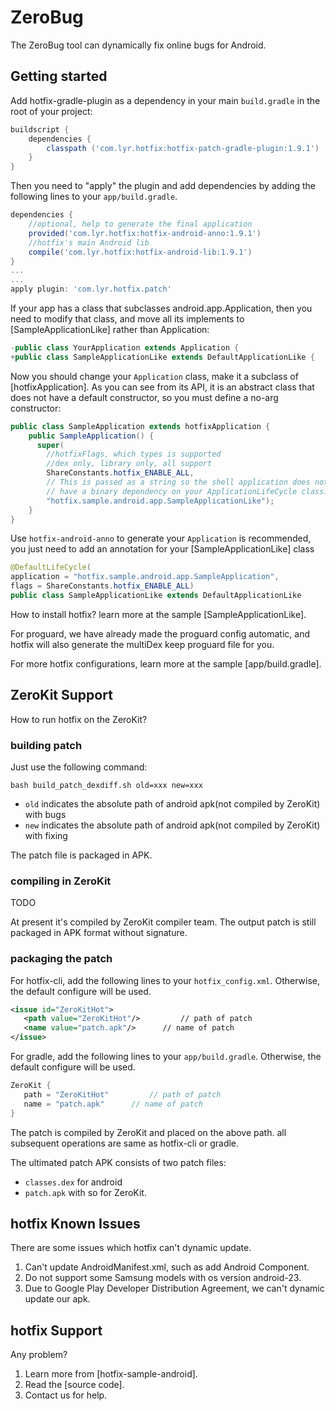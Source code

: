 # ZeroBug
The ZeroBug tool can dynamically fix online bugs for Android.
## Getting started
Add hotfix-gradle-plugin as a dependency in your main `build.gradle` in the root of your project:

```gradle
buildscript {
    dependencies {
        classpath ('com.lyr.hotfix:hotfix-patch-gradle-plugin:1.9.1')
    }
}
```

Then you need to "apply" the plugin and add dependencies by adding the following lines to your `app/build.gradle`.

```gradle
dependencies {
    //optional, help to generate the final application
    provided('com.lyr.hotfix:hotfix-android-anno:1.9.1')
    //hotfix's main Android lib
    compile('com.lyr.hotfix:hotfix-android-lib:1.9.1')
}
...
...
apply plugin: 'com.lyr.hotfix.patch'
```

If your app has a class that subclasses android.app.Application, then you need to modify that class, and move all its implements to [SampleApplicationLike] rather than Application:

```java
-public class YourApplication extends Application {
+public class SampleApplicationLike extends DefaultApplicationLike {
```

Now you should change your `Application` class, make it a subclass of [hotfixApplication]. As you can see from its API, it is an abstract class that does not have a default constructor, so you must define a no-arg constructor:

```java
public class SampleApplication extends hotfixApplication {
    public SampleApplication() {
      super(
        //hotfixFlags, which types is supported
        //dex only, library only, all support
        ShareConstants.hotfix_ENABLE_ALL,
        // This is passed as a string so the shell application does not
        // have a binary dependency on your ApplicationLifeCycle class.
        "hotfix.sample.android.app.SampleApplicationLike");
    }
}
```

Use `hotfix-android-anno` to generate your `Application` is recommended, you just need to add an annotation for your [SampleApplicationLike] class

```java
@DefaultLifeCycle(
application = "hotfix.sample.android.app.SampleApplication",             //application name to generate
flags = ShareConstants.hotfix_ENABLE_ALL)                                //hotfixFlags above
public class SampleApplicationLike extends DefaultApplicationLike
```

How to install hotfix? learn more at the sample [SampleApplicationLike].

For proguard, we have already made the proguard config automatic, and hotfix will also generate the multiDex keep proguard file for you.

For more hotfix configurations, learn more at the sample [app/build.gradle].

## ZeroKit Support
How to run hotfix on the ZeroKit?
### building patch
Just use the following command:
```buildconfig
bash build_patch_dexdiff.sh old=xxx new=xxx
```
* `old` indicates the absolute path of android apk(not compiled by ZeroKit) with bugs
* `new` indicates the absolute path of android apk(not compiled by ZeroKit) with fixing

The patch file is packaged in APK.
### compiling in ZeroKit
TODO

At present it's compiled by ZeroKit compiler team. The output patch is still packaged in APK format without signature.
### packaging the patch
For hotfix-cli, add the following lines to your `hotfix_config.xml`. Otherwise, the default configure will be used.
```xml
<issue id="ZeroKitHot">
   <path value="ZeroKitHot"/>         // path of patch
   <name value="patch.apk"/>      // name of patch
</issue>
```
For gradle, add the following lines to your `app/build.gradle`. Otherwise, the default configure will be used.
```gradle
ZeroKit {
   path = "ZeroKitHot"         // path of patch
   name = "patch.apk"      // name of patch
}
```
The patch is compiled by ZeroKit and placed on the above path. all subsequent operations are same as hotfix-cli or gradle.

The ultimated patch APK consists of two patch files:

* `classes.dex` for android
* `patch.apk` with so for ZeroKit.

## hotfix Known Issues
There are some issues which hotfix can't dynamic update.

1. Can't update AndroidManifest.xml, such as add Android Component.
2. Do not support some Samsung models with os version android-23.
3. Due to Google Play Developer Distribution Agreement, we can't dynamic update our apk.

## hotfix Support
Any problem?

1. Learn more from [hotfix-sample-android].
2. Read the [source code].
3. Contact us for help.

